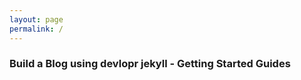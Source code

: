 ```yaml
---
layout: page
permalink: /
---
```


### Build a Blog using devlopr jekyll - Getting Started Guides

<!--
[![Gem Version](https://badge.fury.io/rb/devlopr.svg)](https://badge.fury.io/rb/devlopr)
[![Netlify Status](https://api.netlify.com/api/v1/badges/4232ac2b-63e0-4c78-92e0-e95aad5ab8c3/deploy-status)](https://app.netlify.com/sites/devlopr/deploys)
![](https://ruby-gem-downloads-badge.herokuapp.com/devlopr?type=total&color=brightgreen&style=plastic)


Anyone can use devlopr jekyll theme to build a personal <strong>Portfolio + Blog Type of Website like this one.</strong>,and that too hosted freely on <b>[Github Pages](https://pages.github.com)</b> or <b>[Netlify](https://netlify.com) </b>. So Get Your Free and Fast Static Website Today using devlopr-jekyll :D

Follow this Guides to Get Started : 

- [Creating a new Blog with devlopr jekyll](https://sujaykundu.com/jekyll/2019/06/22/building-a-blog-using-devlopr-jekyll-theme.html)

- [Deploy Your Blog using Github Pages (Coming Soon)](#)

- [Deploy Your Blog using Netlify (Coming Soon)](#)

- [Deploy Your Blog using AWS (Coming Soon)](#)

- [Deploy Your Blog using Linode VPS (Coming Soon)](#)


## License

The theme is available as open source under the terms of the [MIT License](https://opensource.org/licenses/MIT).
-->


